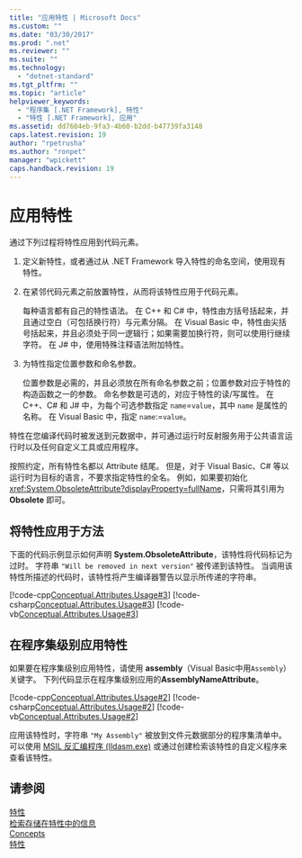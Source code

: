 ```yaml
---
title: "应用特性 | Microsoft Docs"
ms.custom: ""
ms.date: "03/30/2017"
ms.prod: ".net"
ms.reviewer: ""
ms.suite: ""
ms.technology: 
  - "dotnet-standard"
ms.tgt_pltfrm: ""
ms.topic: "article"
helpviewer_keywords: 
  - "程序集 [.NET Framework], 特性"
  - "特性 [.NET Framework], 应用"
ms.assetid: dd7604eb-9fa3-4b60-b2dd-b47739fa3148
caps.latest.revision: 19
author: "rpetrusha"
ms.author: "ronpet"
manager: "wpickett"
caps.handback.revision: 19
---
```

# 应用特性
通过下列过程将特性应用到代码元素。  
  
1.  定义新特性，或者通过从 .NET Framework 导入特性的命名空间，使用现有特性。  
  
2.  在紧邻代码元素之前放置特性，从而将该特性应用于代码元素。  
  
     每种语言都有自己的特性语法。  在 C\+\+ 和 C\# 中，特性由方括号括起来，并且通过空白（可包括换行符）与元素分隔。  在 Visual Basic 中，特性由尖括号括起来，并且必须处于同一逻辑行；如果需要加换行符，则可以使用行继续字符。  在 J\# 中，使用特殊注释语法附加特性。  
  
3.  为特性指定位置参数和命名参数。  
  
     位置参数是必需的，并且必须放在所有命名参数之前；位置参数对应于特性的构造函数之一的参数。  命名参数是可选的，对应于特性的读\/写属性。  在 C\+\+、C\# 和 J\# 中，为每个可选参数指定 `name`\=`value`，其中 `name` 是属性的名称。  在 Visual Basic 中，指定 `name`:\=`value`。  
  
 特性在您编译代码时被发送到元数据中，并可通过运行时反射服务用于公共语言运行时以及任何自定义工具或应用程序。  
  
 按照约定，所有特性名都以 Attribute 结尾。  但是，对于 Visual Basic、C\# 等以运行时为目标的语言，不要求指定特性的全名。  例如，如果要初始化 <xref:System.ObsoleteAttribute?displayProperty=fullName>，只需将其引用为 **Obsolete** 即可。  
  
## 将特性应用于方法  
 下面的代码示例显示如何声明 **System.ObsoleteAttribute**，该特性将代码标记为过时。  字符串 `"Will be removed in next version"` 被传递到该特性。  当调用该特性所描述的代码时，该特性将产生编译器警告以显示所传递的字符串。  
  
 [!code-cpp[Conceptual.Attributes.Usage#3](../../../samples/snippets/cpp/VS_Snippets_CLR/conceptual.attributes.usage/cpp/source1.cpp#3)]
 [!code-csharp[Conceptual.Attributes.Usage#3](../../../samples/snippets/csharp/VS_Snippets_CLR/conceptual.attributes.usage/cs/source1.cs#3)]
 [!code-vb[Conceptual.Attributes.Usage#3](../../../samples/snippets/visualbasic/VS_Snippets_CLR/conceptual.attributes.usage/vb/source1.vb#3)]  
  
## 在程序集级别应用特性  
 如果要在程序集级别应用特性，请使用 **assembly**（Visual Basic中用`Assembly`）关键字。  下列代码显示在程序集级别应用的**AssemblyNameAttribute**。  
  
 [!code-cpp[Conceptual.Attributes.Usage#2](../../../samples/snippets/cpp/VS_Snippets_CLR/conceptual.attributes.usage/cpp/source1.cpp#2)]
 [!code-csharp[Conceptual.Attributes.Usage#2](../../../samples/snippets/csharp/VS_Snippets_CLR/conceptual.attributes.usage/cs/source1.cs#2)]
 [!code-vb[Conceptual.Attributes.Usage#2](../../../samples/snippets/visualbasic/VS_Snippets_CLR/conceptual.attributes.usage/vb/source1.vb#2)]  
  
 应用该特性时，字符串 `"My Assembly"` 被放到文件元数据部分的程序集清单中。  可以使用 [MSIL 反汇编程序 \(Ildasm.exe\)](../../../docs/framework/tools/ildasm-exe-il-disassembler.md) 或通过创建检索该特性的自定义程序来查看该特性。  
  
## 请参阅  
 [特性](../../../docs/standard/attributes/index.md)   
 [检索存储在特性中的信息](../../../docs/standard/attributes/retrieving-information-stored-in-attributes.md)   
 [Concepts](../Topic/Attributed%20Programming%20Concepts.md)   
 [特性](../Topic/Attributes%20\(C%23%20and%20Visual%20Basic\).md)